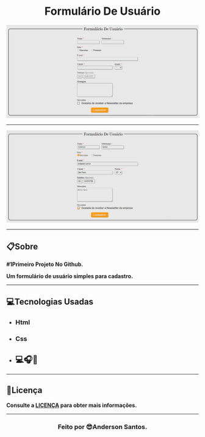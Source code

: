 <h1 align="center"><b>Formulário De Usuário</h1>

![](form/img/form.PNG)
___
![](form/img/form2.PNG)
___


## 📋**Sobre**


#1Primeiro Projeto No Github.

Um formulário de usuário simples para cadastro.
___

## **💻Tecnologias Usadas**
- ### Html
- ### Css
- ## 💻🎧🍕
---

## 📝Licença
Consulte a [LICENÇA](https://github.com/AAndersonSantos/Form/blob/main/LICENSE) para obter mais informações.

---

<h3 align="center"><b>Feito por 😎Anderson Santos.
</h3>
